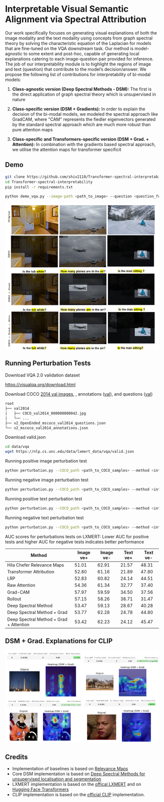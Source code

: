 # Interpretable Visual Semantic Alignment via Spectral Attribution

Our work specifically focuses on generating visual explanations of both the image modality and the text modality using concepts from graph spectral theory by solving the characteristic equation of the Laplacian for models that are fine-tuned on the VQA downstream task. Our method is model-agnostic to some extent and post-hoc, capable of generating local explanations catering to each image-question pair provided for inference.
The job of our interpretability module is to highlight the regions of image and text (question) that contribute to the model’s decision/answer. We propose the following list of contributions for interpretability of bi-modal models:
1. **Class-agnostic version (Deep Spectral Methods - DSM):** The first is the direct application of graph spectral theory which is unsupervised in nature

2. **Class-specific version (DSM + Gradients):** In order to explain the decision of the bi-modal models, we modeled the spectral approach like GradCAM, where "CAM" represents the fiedler eigenvectors generated by the standard spectral approach which are much more robust than pure attention maps

3. **Class-specific and Transformers-specific version (DSM + Grad. + Attention):** In combination with the gradients based spectral approach, we utilise the attention maps for transformer specificit


## Demo
```bash
git clone https://github.com/shiv2110/Transformer-spectral-interpretability.git
cd Transformer-spectral-interpretability
pip install -r requirements.txt
```

```bash
python demo_vqa.py --image-path <path_to_image> --question <question_for_image> --method-name <interpretability_method>
```

![Alt text](test_images/lxmert_dsms.png "a title")


## Running Perturbation Tests

Download VQA 2.0 validation dataset

https://visualqa.org/download.html

Download COCO [2014 val images](http://images.cocodataset.org/zips/val2014.zip), , annotations ([val](https://s3.amazonaws.com/cvmlp/vqa/mscoco/vqa/v2_Annotations_Val_mscoco.zip)), and questions ([val](https://s3.amazonaws.com/cvmlp/vqa/mscoco/vqa/v2_Questions_Val_mscoco.zip))

    root
    ├── val2014              
    |   ├── COCO_val2014_000000000042.jpg
    |   └── ...  
    ├── v2_OpenEnded_mscoco_val2014_questions.json
    └── v2_mscoco_val2014_annotations.json

Download valid.json
```bash
cd data/vqa
wget https://nlp.cs.unc.edu/data/lxmert_data/vqa/valid.json
```

Running positive image perturbation test
```bash
python perturbation.py --COCO_path <path_to_COCO_samples> --method <interpretability_method> --is-positive-pert True
```

Running negative image perturbation test
```bash
python perturbation.py --COCO_path <path_to_COCO_samples> --method <interpretability_method> 
```

Running positive text perturbation test
```bash
python perturbation.py --COCO_path <path_to_COCO_samples> --method <interpretability_method> --is-text-pert True --is-positive-pert True
```

Running negative text perturbation test
```bash
python perturbation.py --COCO_path <path_to_COCO_samples> --method <interpretability_method> --is-text-pert True
```

AUC scores for perturbations tests on LXMERT: Lower AUC for positive tests and higher AUC for negative tests indicates better performance

| Method                                       | Image ve+                 | Image ve-                | Text ve+                | Text ve-                |
|----------------------------------------------|---------------------------|--------------------------|--------------------------|--------------------------|
| Hila Chefer Relevance Maps                           | 51.01                 | 62.91                | 21.57                | 48.31                |
| Transformer Attribution                  | 52.80                 | 61.16                    | 21.89                | 47.80                |
| LRP                                    | 52.83                   | 60.82                    | 24.14                    | 44.51                    |
| Raw Attention                                | 54.36                     | 61.34                    | 32.77                    | 37.40                    |
| Grad-CAM                                 | 57.97                     | 59.59                    | 34.50                    | 37.56                    |
| Rollout                                  | 57.15                     | 58.26                    | 38.71                    | 31.47                    |
| Deep Spectral Method                         | 53.47                     | 59.13                    | 28.67                    | 40.28                    |
| Deep Spectral Method + Grad                  | 53.77                     | 62.28                | 24.78                    | 44.80                    |
| Deep Spectral Method + Grad + Attention      | 53.42                     | 62.23                  | 24.12                  | 45.47                  |


## DSM + Grad. Explanations for CLIP

![DSM + Grad. on CLIP](test_images/clip_viz.png "Image and text relevance for CLIP")

## Credits

- Implementation of baselines is based on [Relevance Maps](https://github.com/hila-chefer/Transformer-MM-Explainability)
- Core DSM implementation is based on [Deep Spectral Methods for unsupervised localisation and segmentation](https://github.com/lukemelas/deep-spectral-segmentation)
- LXMERT implementation is based on the [offical LXMERT](https://github.com/airsplay/lxmertimplementation) and on [Hugging Face Transformers](https://github.com/huggingface/transformers)
- CLIP implementation is based on the [official CLIP](https://github.com/openai/CLIP) implementation.